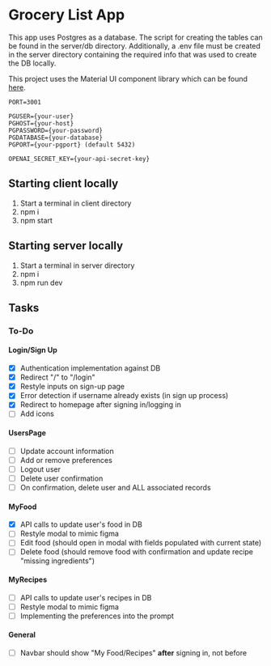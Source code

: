 # Grocery List App
This app uses Postgres as a database. The script for creating the tables can be found in the server/db directory. Additionally, a .env file must be created in the server directory containing the required info that was used to create the DB locally.

This project uses the Material UI component library which can be found [here](https://mui.com/material-ui/getting-started/overview/).

```
PORT=3001

PGUSER={your-user}
PGHOST={your-host}
PGPASSWORD={your-password}
PGDATABASE={your-database}
PGPORT={your-pgport} (default 5432)

OPENAI_SECRET_KEY={your-api-secret-key}
```

## Starting client locally
1. Start a terminal in client directory
2. npm i
3. npm start
## Starting server locally
1. Start a terminal in server directory
2. npm i
3. npm run dev

## Tasks
### To-Do
#### Login/Sign Up
- [x] Authentication implementation against DB
- [x] Redirect "/" to "/login"
- [x] Restyle inputs on sign-up page
- [x] Error detection if username already exists (in sign up process)
- [x] Redirect to homepage after signing in/logging in
- [ ] Add icons

#### UsersPage
- [ ] Update account information
- [ ] Add or remove preferences
- [ ] Logout user
- [ ] Delete user confirmation
- [ ] On confirmation, delete user and ALL associated records

#### MyFood
- [x] API calls to update user's food in DB
- [ ] Restyle modal to mimic figma
- [ ] Edit food (should open in modal with fields populated with current state)
- [ ] Delete food (should remove food with confirmation and update recipe "missing ingredients")

#### MyRecipes
- [ ] API calls to update user's recipes in DB
- [ ] Restyle modal to mimic figma
- [ ] Implementing the preferences into the prompt

#### General
- [ ] Navbar should show "My Food/Recipes" **after** signing in, not before
